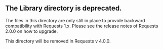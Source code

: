 ## The Library directory is deprecated.

The files in this directory are only still in place to provide backward compatibility with Requests 1.x.
Please see the release notes of Requests 2.0.0 on how to upgrade.

This directory will be removed in Requests v 4.0.0.
